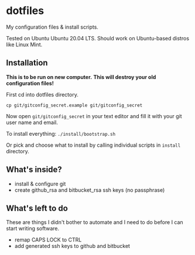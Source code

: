 # dotfiles

My configuration files & install scripts.

Tested on Ubuntu Ubuntu 20.04 LTS. Should work on Ubuntu-based distros like Linux Mint.

## Installation

**This is to be run on new computer.**
**This will destroy your old configuration files!**

First cd into dotfiles directory.

    cp git/gitconfig_secret.example git/gitconfig_secret

Now open `git/gitconfig_secret` in your text editor and fill it with your git user name and email.

To install everything: `./install/bootstrap.sh`

Or pick and choose what to install by calling individual scripts in `install` directory.


## What's inside?

* install & configure git
* create github_rsa and bitbucket_rsa ssh keys (no passphrase)

## What's left to do

These are things I didn't bother to automate and I need to do before I can start writing software.

* remap CAPS LOCK to CTRL
* add generated ssh keys to github and bitbucket
